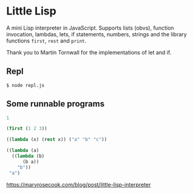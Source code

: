 # Little Lisp

A mini Lisp interpreter in JavaScript. Supports lists (obvs), function invocation, lambdas, lets, if statements, numbers, strings and the library functions `first`, `rest` and `print`.

Thank you to Martin Tornwall for the implementations of let and if.

## Repl

```
$ node repl.js
```

## Some runnable programs

```lisp
1
```

```lisp
(first (1 2 3))
```

```lisp
((lambda (x) (rest x)) ("a" "b" "c"))
```

```lisp
((lambda (a)
  ((lambda (b)
      (b a))
    "b"))
 "a")
```

https://maryrosecook.com/blog/post/little-lisp-interpreter
